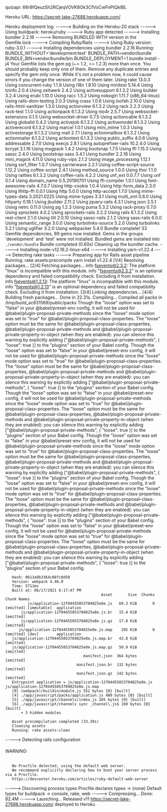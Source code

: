 quizapi: 66r8fQeuzSh2RCjeqVOVK8Ok3CfVoCwFnPtQklBL

Heroku URL: https://secret-lake-27688.herokuapp.com/

Heroku deployment log:
-----> Building on the Heroku-20 stack
-----> Using buildpack: heroku/ruby
-----> Ruby app detected
-----> Installing bundler 2.2.16
-----> Removing BUNDLED WITH version in the Gemfile.lock
-----> Compiling Ruby/Rails
-----> Using Ruby version: ruby-3.0.1
-----> Installing dependencies using bundler 2.2.16
       Running: BUNDLE_WITHOUT='development:test' BUNDLE_PATH=vendor/bundle BUNDLE_BIN=vendor/bundle/bin BUNDLE_DEPLOYMENT=1 bundle install -j4
       Your Gemfile lists the gem pg (~> 1.2, >= 1.2.3) more than once.
       You should probably keep only one of them.
       Remove any duplicate entries and specify the gem only once.
       While it's not a problem now, it could cause errors if you change the version of one of them later.
       Using rake 13.0.3
       Using concurrent-ruby 1.1.9
       Using i18n 1.8.10
       Using minitest 5.14.4
       Using tzinfo 2.0.4
       Using zeitwerk 2.4.2
       Using activesupport 6.1.3.2
       Using builder 3.2.4
       Using erubi 1.10.0
       Using racc 1.5.2
       Using nokogiri 1.11.7 (x86_64-linux)
       Using rails-dom-testing 2.0.3
       Using crass 1.0.6
       Using loofah 2.10.0
       Using rails-html-sanitizer 1.3.0
       Using actionview 6.1.3.2
       Using rack 2.2.3
       Using rack-test 1.1.0
       Using actionpack 6.1.3.2
       Using nio4r 2.5.7
       Using websocket-extensions 0.1.5
       Using websocket-driver 0.7.5
       Using actioncable 6.1.3.2
       Using globalid 0.4.2
       Using activejob 6.1.3.2
       Using activemodel 6.1.3.2
       Using activerecord 6.1.3.2
       Using marcel 1.0.1
       Using mini_mime 1.0.3
       Using activestorage 6.1.3.2
       Using mail 2.7.1
       Using actionmailbox 6.1.3.2
       Using actionmailer 6.1.3.2
       Using actiontext 6.1.3.2
       Using public_suffix 4.0.6
       Using addressable 2.7.0
       Using execjs 2.8.1
       Using autoprefixer-rails 10.2.4.0
       Using bcrypt 3.1.16
       Using msgpack 1.4.2
       Using bootsnap 1.7.5
       Using ffi 1.15.3
       Using sassc 2.4.0
       Using bootstrap-sass 3.4.1
       Using bundler 2.2.16
       Using mini_magick 4.11.0
       Using ruby-vips 2.1.2
       Using image_processing 1.12.1
       Using ssrf_filter 1.0.7
       Using carrierwave 2.2.1
       Using coffee-script-source 1.12.2
       Using coffee-script 2.4.1
       Using method_source 1.0.0
       Using thor 1.1.0
       Using railties 6.1.3.2
       Using coffee-rails 4.2.2
       Using unf_ext 0.0.7.7
       Using unf 0.1.4
       Using domain_name 0.5.20190701
       Using ffi-compiler 1.0.1
       Using font-awesome-rails 4.7.0.7
       Using http-cookie 1.0.4
       Using http-form_data 2.3.0
       Using llhttp-ffi 0.0.1
       Using http 5.0.0
       Using http-accept 1.7.0
       Using mime-types-data 3.2021.0225
       Using mime-types 3.3.1
       Using multi_xml 0.6.0
       Using httparty 0.18.1
       Using jbuilder 2.11.2
       Using jquery-rails 4.3.1
       Using json 2.5.1
       Using netrc 0.11.0
       Using pg 1.2.3
       Using puma 5.3.2
       Using rack-proxy 0.7.0
       Using sprockets 4.0.2
       Using sprockets-rails 3.2.2
       Using rails 6.1.3.2
       Using rest-client 2.1.0
       Using tilt 2.0.10
       Using sassc-rails 2.1.2
       Using sass-rails 6.0.0
       Using semantic_range 3.0.0
       Using turbolinks-source 5.2.0
       Using turbolinks 5.2.1
       Using uglifier 3.2.0
       Using webpacker 5.4.0
       Bundle complete! 33 Gemfile dependencies, 89 gems now installed.
       Gems in the groups 'development' and 'test' were not installed.
       Bundled gems are installed into `./vendor/bundle`
       Bundle completed (0.60s)
       Cleaning up the bundler cache.
-----> Installing node-v12.16.2-linux-x64
-----> Installing yarn-v1.22.4
-----> Detecting rake tasks
-----> Preparing app for Rails asset pipeline
       Running: rake assets:precompile
       yarn install v1.22.4
       [1/4] Resolving packages...
       [2/4] Fetching packages...
       info fsevents@2.3.2: The platform "linux" is incompatible with this module.
       info "fsevents@2.3.2" is an optional dependency and failed compatibility check. Excluding it from installation.
       info fsevents@1.2.13: The platform "linux" is incompatible with this module.
       info "fsevents@1.2.13" is an optional dependency and failed compatibility check. Excluding it from installation.
       [3/4] Linking dependencies...
       [4/4] Building fresh packages...
       Done in 22.31s.
       Compiling...
       Compiled all packs in /tmp/build_ac831569/public/packs
       Though the "loose" option was set to "false" in your @babel/preset-env config, it will not be used for @babel/plugin-proposal-private-methods since the "loose" mode option was set to "true" for @babel/plugin-proposal-class-properties.
       The "loose" option must be the same for @babel/plugin-proposal-class-properties, @babel/plugin-proposal-private-methods and @babel/plugin-proposal-private-property-in-object (when they are enabled): you can silence this warning by explicitly adding
       	["@babel/plugin-proposal-private-methods", { "loose": true }]
       to the "plugins" section of your Babel config.
       Though the "loose" option was set to "false" in your @babel/preset-env config, it will not be used for @babel/plugin-proposal-private-methods since the "loose" mode option was set to "true" for @babel/plugin-proposal-class-properties.
       The "loose" option must be the same for @babel/plugin-proposal-class-properties, @babel/plugin-proposal-private-methods and @babel/plugin-proposal-private-property-in-object (when they are enabled): you can silence this warning by explicitly adding
       	["@babel/plugin-proposal-private-methods", { "loose": true }]
       to the "plugins" section of your Babel config.
       Though the "loose" option was set to "false" in your @babel/preset-env config, it will not be used for @babel/plugin-proposal-private-methods since the "loose" mode option was set to "true" for @babel/plugin-proposal-class-properties.
       The "loose" option must be the same for @babel/plugin-proposal-class-properties, @babel/plugin-proposal-private-methods and @babel/plugin-proposal-private-property-in-object (when they are enabled): you can silence this warning by explicitly adding
       	["@babel/plugin-proposal-private-methods", { "loose": true }]
       to the "plugins" section of your Babel config.
       Though the "loose" option was set to "false" in your @babel/preset-env config, it will not be used for @babel/plugin-proposal-private-methods since the "loose" mode option was set to "true" for @babel/plugin-proposal-class-properties.
       The "loose" option must be the same for @babel/plugin-proposal-class-properties, @babel/plugin-proposal-private-methods and @babel/plugin-proposal-private-property-in-object (when they are enabled): you can silence this warning by explicitly adding
       	["@babel/plugin-proposal-private-methods", { "loose": true }]
       to the "plugins" section of your Babel config.
       Though the "loose" option was set to "false" in your @babel/preset-env config, it will not be used for @babel/plugin-proposal-private-methods since the "loose" mode option was set to "true" for @babel/plugin-proposal-class-properties.
       The "loose" option must be the same for @babel/plugin-proposal-class-properties, @babel/plugin-proposal-private-methods and @babel/plugin-proposal-private-property-in-object (when they are enabled): you can silence this warning by explicitly adding
       	["@babel/plugin-proposal-private-methods", { "loose": true }]
       to the "plugins" section of your Babel config.
       Though the "loose" option was set to "false" in your @babel/preset-env config, it will not be used for @babel/plugin-proposal-private-methods since the "loose" mode option was set to "true" for @babel/plugin-proposal-class-properties.
       The "loose" option must be the same for @babel/plugin-proposal-class-properties, @babel/plugin-proposal-private-methods and @babel/plugin-proposal-private-property-in-object (when they are enabled): you can silence this warning by explicitly adding
       	["@babel/plugin-proposal-private-methods", { "loose": true }]
       to the "plugins" section of your Babel config.
       
       Hash: 0613a9b3364c08fc0d50
       Version: webpack 4.46.0
       Time: 5711ms
       Built at: 06/17/2021 6:17:47 PM
                                               Asset       Size  Chunks                         Chunk Names
              js/application-12f04455053704825e8e.js   69.3 KiB       0  [emitted] [immutable]  application
           js/application-12f04455053704825e8e.js.br   15.4 KiB          [emitted]              
           js/application-12f04455053704825e8e.js.gz   17.8 KiB          [emitted]              
          js/application-12f04455053704825e8e.js.map    205 KiB       0  [emitted] [dev]        application
       js/application-12f04455053704825e8e.js.map.br   43.8 KiB          [emitted]              
       js/application-12f04455053704825e8e.js.map.gz   50.9 KiB          [emitted]              
                                       manifest.json  364 bytes          [emitted]              
                                    manifest.json.br  132 bytes          [emitted]              
                                    manifest.json.gz  142 bytes          [emitted]              
       Entrypoint application = js/application-12f04455053704825e8e.js js/application-12f04455053704825e8e.js.map
       [0] (webpack)/buildin/module.js 552 bytes {0} [built]
       [4] ./app/javascript/packs/application.js 480 bytes {0} [built]
       [5] ./app/javascript/channels/index.js 205 bytes {0} [built]
       [6] ./app/javascript/channels sync _channel\.js$ 160 bytes {0} [built]
           + 3 hidden modules
       
       Asset precompilation completed (33.39s)
       Cleaning assets
       Running: rake assets:clean
-----> Detecting rails configuration
###### WARNING:
       No Procfile detected, using the default web server.
       We recommend explicitly declaring how to boot your server process via a Procfile.
       https://devcenter.heroku.com/articles/ruby-default-web-server
-----> Discovering process types
       Procfile declares types     -> (none)
       Default types for buildpack -> console, rake, web
-----> Compressing...
       Done: 82.4M
-----> Launching...
       Released v11
       https://secret-lake-27688.herokuapp.com/ deployed to Heroku
